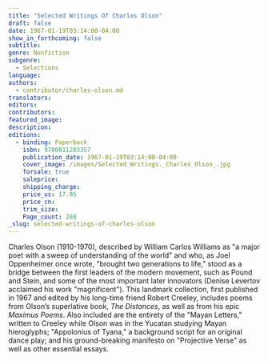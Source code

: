 ```yaml
---
title: "Selected Writings Of Charles Olson"
draft: false
date: 1967-01-19T03:14:00-04:00
show_in_forthcoming: false
subtitle:
genre: Nonfiction
subgenre:
  - Selections
language:
authors:
  - contributor/charles-olson.md
translators:
editors:
contributors:
featured_image:
description:
editions:
  - binding: Paperback
    isbn: 9780811203357
    publication_date: 1967-01-19T03:14:00-04:00
    cover_image: /images/Selected_Writings._Charles_Olson_.jpg
    forsale: true
    saleprice:
    shipping_charge:
    price_us: 17.95
    price_cn:
    trim_size:
    Page_count: 288
_slug: selected-writings-of-charles-olson
---
```


Charles Olson (1910-1970), described by William Carlos Williams as "a major poet with a sweep of understanding of the world" and who, as Joel Oppenheimer once wrote, "brought two generations to life," stood as a bridge between the first leaders of the modern movement, such as Pound and Stein, and some of the most important later innovators (Denise Levertov acclaimed his work "magnificent"). This landmark collection, first published in 1967 and edited by his long-time friend Robert Creeley, includes poems from Olson’s superlative book, _The Distances_, as well as from his epic _Maximus Poems_. Also included are the entirety of the "Mayan Letters," written to Creeley while Olson was in the Yucatan studying Mayan hieroglyphs; "Appolonius of Tyana," a background script for an original dance play; and his ground-breaking manifesto on "Projective Verse" as well as other essential essays.

